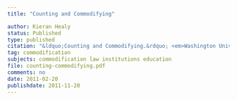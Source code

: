 ```yaml
---
title: "Counting and Commodifying"

author: Kieran Healy
status: Published
type: published
citation: "&ldquo;Counting and Commodifying.&rdquo; <em>Washington University Journal of Law and Policy</em> 35: 337–347."
tag: commodification
subjects: commodification law institutions education
file: counting-commodifying.pdf
comments: no
date: 2011-02-20
publishdate: 2011-11-20
---
```

